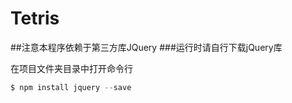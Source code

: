 # Tetris

##注意本程序依赖于第三方库JQuery
###运行时请自行下载jQuery库

在项目文件夹目录中打开命令行
```js
$ npm install jquery --save 
```